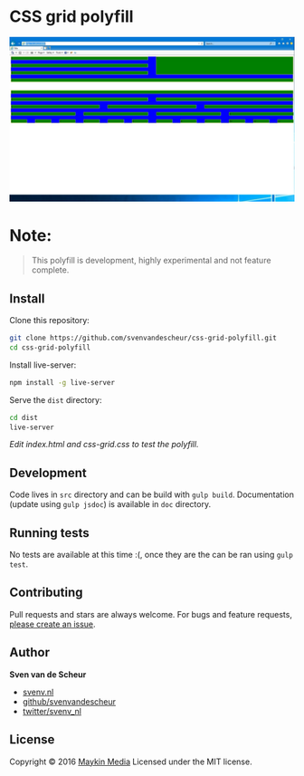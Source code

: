 # CSS grid polyfill

![screenshot](https://github.com/svenvandescheur/css-grid-polyfill/raw/master/screenshot.jpg "screenshot")

# Note:

> This polyfill is development, highly experimental and not feature complete.

## Install

Clone this repository:
```sh
git clone https://github.com/svenvandescheur/css-grid-polyfill.git
cd css-grid-polyfill
```

Install live-server:
```sh
npm install -g live-server
```

Serve the `dist` directory:
```sh
cd dist
live-server
```

*Edit index.html and css-grid.css to test the polyfill.*


## Development

Code lives in `src` directory and can be build with `gulp build`. Documentation (update using `gulp jsdoc`) is available in `doc` directory.


## Running tests

No tests are available at this time :(, once they are the can be ran using `gulp test`.

## Contributing

Pull requests and stars are always welcome. For bugs and feature requests, [please create an issue](https://github.com/svenvandescheur/css-grid-polyfill/issues).

## Author

**Sven van de Scheur**

* [svenv.nl](https://www.svenv.nl/)
* [github/svenvandescheur](https://github.com/svenvandescheur)
* [twitter/svenv_nl](https://twitter.com/svenv_nl)

## License

Copyright © 2016 [Maykin Media](https://www.svenv.nl/)
Licensed under the MIT license.
